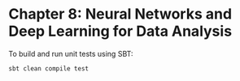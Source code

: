 Chapter 8: Neural Networks and Deep Learning for Data Analysis
==============================================================
To build and run unit tests using SBT:

`sbt clean compile test`
